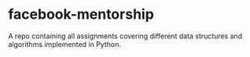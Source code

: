 # facebook-mentorship
A repo containing all assignments covering different data structures and algorithms implemented in Python.
